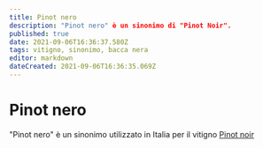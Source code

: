 ```yaml
---
title: Pinot nero
description: "Pinot nero" è un sinonimo di "Pinot Noir".
published: true
date: 2021-09-06T16:36:37.580Z
tags: vitigno, sinonimo, bacca nera
editor: markdown
dateCreated: 2021-09-06T16:36:35.069Z
---
```


# Pinot nero
"Pinot nero" è un sinonimo utilizzato in Italia per il vitigno [Pinot noir](/vitigni/Francia/bacca-nera/pinot-noir)
